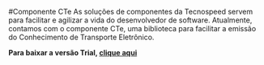 ﻿#Componente CTe
As soluções de componentes da Tecnospeed servem para facilitar e agilizar a vida do desenvolvedor de software. 
Atualmente, contamos com o componente CTe, uma biblioteca para facilitar a emissão do Conhecimento de Transporte Eletrônico. 

**Para baixar a versão Trial, [clique aqui](https://s3-sa-east-1.amazonaws.com/tecnospeed-trial/setup_cte_tecnoaccount_12.1.62.16.exe "Baixar o Componente CTe Trial")**
